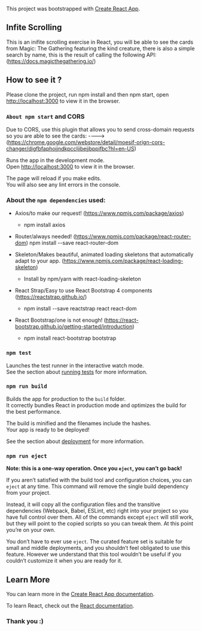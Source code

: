 This project was bootstrapped with [Create React App](https://github.com/facebook/create-react-app).

## Infite Scrolling 

This is an inifite scrolling exercise in React, you will be able to see the cards from Magic: The Gathering featuring the kind creature, there is also a simple search by name, this is the result of calling the following API: (https://docs.magicthegathering.io/)

## How to see it ?

Please clone the project, run npm install and then npm start, open [http://localhost:3000](http://localhost:3000) to view it in the browser.

### `About npm start` and CORS 

Due to CORS, use this plugin that allows you to send cross-domain requests so you are able to see the cards:
---->(https://chrome.google.com/webstore/detail/moesif-orign-cors-changer/digfbfaphojjndkpccljibejjbppifbc?hl=en-US)

Runs the app in the development mode.<br />
Open [http://localhost:3000](http://localhost:3000) to view it in the browser.

The page will reload if you make edits.<br />
You will also see any lint errors in the console.

### About the `npm dependencies` used: 

- Axios/to make our request!
(https://www.npmjs.com/package/axios)
  - npm install axios

- Router/always needed!
(https://www.npmjs.com/package/react-router-dom)
 npm install --save react-router-dom

- Skeleton/Makes beautiful, animated loading skeletons that automatically adapt to your app.
(https://www.npmjs.com/package/react-loading-skeleton) 
  - Install by npm/yarn with react-loading-skeleton

- React Strap/Easy to use React Bootstrap 4 components 
(https://reactstrap.github.io/) 
  - npm install --save reactstrap react react-dom

- React Bootstrap/one is not enough!
(https://react-bootstrap.github.io/getting-started/introduction)
  - npm install react-bootstrap bootstrap

### `npm test`

Launches the test runner in the interactive watch mode.<br />
See the section about [running tests](https://facebook.github.io/create-react-app/docs/running-tests) for more information.

### `npm run build`

Builds the app for production to the `build` folder.<br />
It correctly bundles React in production mode and optimizes the build for the best performance.

The build is minified and the filenames include the hashes.<br />
Your app is ready to be deployed!

See the section about [deployment](https://facebook.github.io/create-react-app/docs/deployment) for more information.

### `npm run eject`

**Note: this is a one-way operation. Once you `eject`, you can’t go back!**

If you aren’t satisfied with the build tool and configuration choices, you can `eject` at any time. This command will remove the single build dependency from your project.

Instead, it will copy all the configuration files and the transitive dependencies (Webpack, Babel, ESLint, etc) right into your project so you have full control over them. All of the commands except `eject` will still work, but they will point to the copied scripts so you can tweak them. At this point you’re on your own.

You don’t have to ever use `eject`. The curated feature set is suitable for small and middle deployments, and you shouldn’t feel obligated to use this feature. However we understand that this tool wouldn’t be useful if you couldn’t customize it when you are ready for it.

## Learn More

You can learn more in the [Create React App documentation](https://facebook.github.io/create-react-app/docs/getting-started).

To learn React, check out the [React documentation](https://reactjs.org/).

### Thank you :)

